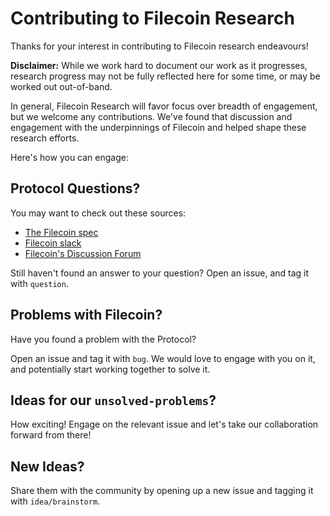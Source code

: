 Contributing to Filecoin Research
=====

Thanks for your interest in contributing to Filecoin research endeavours!

**Disclaimer:** While we work hard to document our work as it progresses, research progress may not be fully reflected here for some time, or may be worked out out-of-band.

In general, Filecoin Research will favor focus over breadth of engagement, but we welcome any contributions. We've found that discussion and engagement with the underpinnings of Filecoin and helped shape these research efforts.

Here's how you can engage:

## Protocol Questions?

You may want to check out these sources:
- [The Filecoin spec](https://github.com/filecoin-project/specs)
- [Filecoin slack](filecoinproject.slack.com)
- [Filecoin's Discussion Forum](discuss.filecoin.io)

Still haven't found an answer to your question? Open an issue, and tag it with `question`.

## Problems with Filecoin?

Have you found a problem with the Protocol?

Open an issue and tag it with `bug`. We would love to engage with you on it, and potentially start working together to solve it.

## Ideas for our `unsolved-problems`?

How exciting! Engage on the relevant issue and let's take our collaboration forward from there!

## New Ideas?

Share them with the community by opening up a new issue and tagging it with `idea/brainstorm`.
